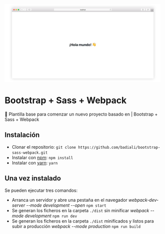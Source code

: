![Captura de pantalla Bootstrap + Sass + Webpack](/src/img/screenshot.png?raw=true "Captura de pantalla Bootstrap + Sass + Webpack")

# Bootstrap + Sass + Webpack
🚀 Plantilla base para comenzar un nuevo proyecto basado en | Bootstrap + Sass + Webpack

## Instalación

- Clonar el repositorio: `git clone https://github.com/badiali/bootstrap-sass-webpack.git`
- Instalar con [npm](https://www.npmjs.com/): `npm install`
- Instalar con [yarn](https://yarnpkg.com/): `yarn`

## Una vez instalado

Se pueden ejecutar tres comandos:

- Arranca un servidor y abre una pestaña en el navegador *webpack-dev-server --mode development --open* `npm start`
- Se generan los ficheros en la carpeta `./dist` sin minificar *webpack --mode development* `npm run dev`
- Se generan los ficheros en la carpeta `./dist` minificados y listos para subir a producción *webpack --mode production* `npm run build`
